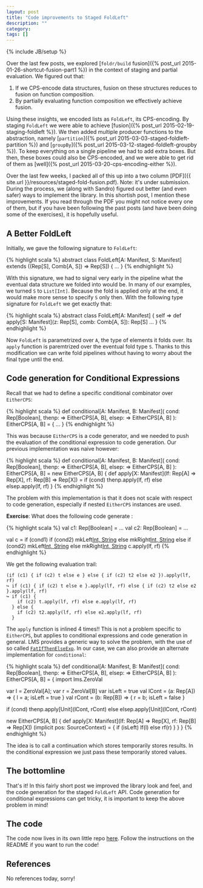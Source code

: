 ```yaml
---
layout: post
title: "Code improvements to Staged FoldLeft"
description: ""
category:
tags: []
---
```

{% include JB/setup %}

Over the last few posts, we explored [`foldr/build` fusion]({% post_url 2015-01-26-shortcut-fusion-part1 %})
in the context of staging and partial evaluation. We figured out that:

  1. If we CPS-encode data structures, fusion on these structures reduces to fusion
  on function composition.
  2. By partially evaluating function composition we effectively achieve fusion.

Using these insights, we encoded lists as `FoldLeft`, its CPS-encoding. By staging
`FoldLeft` we were able to achieve [fusion]({% post_url 2015-02-19-staging-foldleft %}).
We then added multiple producer functions to the abstraction, namely [`partition`]({% post_url 2015-03-03-staged-foldleft-partition %})
and [`groupBy`]({% post_url 2015-03-12-staged-foldleft-groupby %}). To keep everything
on a single pipeline we had to add extra boxes. But then, these boxes could also
be CPS-encoded, and we were able to get rid of them as [well]({% post_url 2015-03-20-cps-encoding-either %}).

Over the last few weeks, I packed all of this up into a two column [PDF]({{ site.url }}/resources/staged-fold-fusion.pdf). Note: it's
under submission. During the process, we (along with Sandro) figured out better
(and even safer) ways to implement the library. In this shortish post, I mention
these improvements. If you read through the PDF you might not notice every one of
them, but if you have been following the past posts (and have been doing some of
the exercises), it is hopefully useful.

A Better FoldLeft
-----------------

Initially, we gave the following signature to `FoldLeft`:

{% highlight scala %}
abstract class FoldLeft[A: Manifest, S: Manifest]
  extends ((Rep[S], Comb[A, S]) => Rep[S]) {
  ...
}
{% endhighlight %}

With this signature, we had to signal very early in the pipeline what the eventual
data structure we folded into would be. In many of our examples, we turned `S`
to `List[Int]`. Because the fold is applied only at the end, it would make more
sense to specify `S` only then. With the following type signature for `FoldLeft`
we get exactly that:

{% highlight scala %}
abstract class FoldLeft[A: Manifest] { self =>
  def apply[S: Manifest](z: Rep[S], comb: Comb[A, S]): Rep[S]
  ...
}
{% endhighlight %}

Now `FoldLeft` is parametrized over `A`, the type of elements it folds over. Its
`apply` function is paremtrized over the eventual fold type `S`. Thanks to this
modification we can write fold pipelines without having to worry about the final
type until the end.


Code generation for Conditional Expressions
-------------------------------------------
Recall that we had to define a specific conditional combinator over `EitherCPS`:

{% highlight scala %}
def conditional[A: Manifest, B: Manifest](
  cond: Rep[Boolean],
  thenp: => EitherCPS[A, B],
  elsep: => EitherCPS[A, B]
): EitherCPS[A, B] = { ... }
{% endhighlight %}

This was because `EitherCPS` is a code generator, and we needed to push the evaluation
of the conditional expression to code generation. Our previous implementation was
naive however:

{% highlight scala %}
def conditional[A: Manifest, B: Manifest](
  cond: Rep[Boolean],
  thenp: => EitherCPS[A, B],
  elsep: => EitherCPS[A, B]
): EitherCPS[A, B] = new EitherCPS[A, B] {
  def apply[X: Manifest](lf: Rep[A] => Rep[X], rf: Rep[B] => Rep[X]) =
    if (cond) thenp.apply(lf, rf) else elsep.apply(lf, rf)
}
{% endhighlight %}

The problem with this implementation is that it does not scale with respect to
code generation, especially if nested `EitherCPS` instances are used.

__Exercise__: What does the following code generate :

{% highlight scala %}
val c1: Rep[Boolean] = ...
val c2: Rep[Boolean] = ...

val c =
  if (cond1)
    if (cond2) mkLeft[Int, String](1)
    else mkRight[Int, String]("hi")
  else
    if (cond2) mkLeft[Int, String](3)
    else mkRight[Int, String]("hello")
c.apply(lf, rf)
{% endhighlight %}

We get the following evaluation trail:

    (if (c1) { if (c2) t else e } else { if (c2) t2 else e2 }).apply(lf, rf)
    ↪ if (c1) { if (c2) t else e }.apply(lf, rf) else { if (c2) t2 else e2 }.apply(lf, rf)
    ↪ if (c1) {
        if (c2) t.apply(lf, rf) else e.apply(lf, rf)
      } else {
        if (c2) t2.apply(lf, rf) else e2.apply(lf, rf)
      }

The `apply` function is inlined 4 times!! This is not a problem specific to `EitherCPS`,
but applies to conditional expressions and code generation in general. LMS provides
a generic way to solve the problem, with the use of so called
[`FatIfThenElseExp`](https://github.com/TiarkRompf/virtualization-lms-core/blob/develop/src/common/IfThenElse.scala#L129).
In our case, we can also provide an alternate implementation for `conditional`:

{% highlight scala %}
def conditional[A: Manifest, B: Manifest](
  cond: Rep[Boolean],
  thenp: => EitherCPS[A, B],
  elsep: => EitherCPS[A, B]
): EitherCPS[A, B] = {
  import lms.ZeroVal

  var l = ZeroVal[A]; var r = ZeroVal[B]
  var isLeft = true
  val lCont = (a: Rep[A]) => { l = a; isLeft = true }
  val rCont = (b: Rep[B]) => { r = b; isLeft = false }

  if (cond) thenp.apply[Unit](lCont, rCont)
  else elsep.apply[Unit](lCont, rCont)

  new EitherCPS[A, B] {
    def apply[X: Manifest](lf: Rep[A] => Rep[X], rf: Rep[B] => Rep[X])
                          (implicit pos: SourceContext) = {
      if (isLeft) lf(l) else rf(r)
    }
  }
}
{% endhighlight %}

The idea is to call a continuation which stores temporarily stores results. In the
conditional expression we just pass these temporarily stored values.

The bottomline
--------------

That's it! In this fairly short post we improved the library look and feel, and
the code generation for the staged `FoldLeft` API. Code generation for conditional
expressions can get tricky, it is important to keep the above problem in mind!


The code
--------

The code now lives in its own little repo [here](https://github.com/manojo/staged-fold-fusion/).
Follow the instructions on the README if you want to run the code!


References
----------

No references today, sorry!

